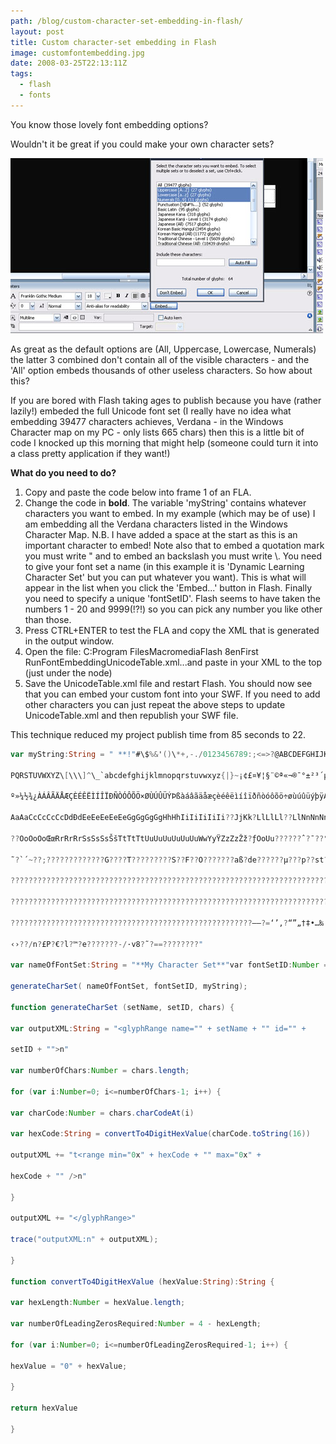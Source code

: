 ```yaml
---
path: /blog/custom-character-set-embedding-in-flash/
layout: post
title: Custom character-set embedding in Flash
image: customfontembedding.jpg
date: 2008-03-25T22:13:11Z
tags:
  - flash
  - fonts
---
```


You know those lovely font embedding options?

Wouldn't it be great if you could make your own character sets?

![customfontembedding.jpg](customfontembedding.jpg)

As great as the default options are (All, Uppercase, Lowercase, Numerals) the latter 3 combined don't contain all of the visible characters - and the 'All' option embeds thousands of other useless characters. So how about this?

If you are bored with Flash taking ages to publish because you have (rather lazily!) embeded the full Unicode font set (I really have no idea what embedding 39477 characters achieves, Verdana - in the Windows Character map on my PC - only lists 665 chars) then this is a little bit of code I knocked up this morning that might help (someone could turn it into a class pretty application if they want!)

**What do you need to do?**

1.  Copy and paste the code below into frame 1 of an FLA.
2.  Change the code in **bold**. The variable 'myString' contains whatever characters you want to embed. In my example (which may be of use) I am embedding all the Verdana characters listed in the Windows Character Map. N.B. I have added a space at the start as this is an important character to embed! Note also that to embed a quotation mark you must write " and to embed an backslash you must write \\. You need to give your font set a name (in this example it is 'Dynamic Learning Character Set' but you can put whatever you want). This is what will appear in the list when you click the 'Embed...' button in Flash. Finally you need to specify a unique 'fontSetID'. Flash seems to have taken the numbers 1 - 20 and 9999(!?!) so you can pick any number you like other than those.
3.  Press CTRL+ENTER to test the FLA and copy the XML that is generated in the output window.
4.  Open the file: C:Program FilesMacromediaFlash 8enFirst RunFontEmbeddingUnicodeTable.xml...and paste in your XML to the top (just under the <fontEmbeddingTable> node)
5.  Save the UnicodeTable.xml file and restart Flash. You should now see that you can embed your custom font into your SWF. If you need to add other characters you can just repeat the above steps to update UnicodeTable.xml and then republish your SWF file.

This technique reduced my project publish time from 85 seconds to 22.

```actionscript
var myString:String = " **!"#\$%&'()\*+,-./0123456789:;<=>?@ABCDEFGHIJKLMNO**

PQRSTUVWXYZ\[\\\]^\_`abcdefghijklmnopqrstuvwxyz{|}~¡¢£¤¥¦§¨©ª«¬­®¯°±²³´µ¶·¸¹

º»¼½¾¿ÀÁÂÃÄÅÆÇÈÉÊËÌÍÎÏÐÑÒÓÔÕÖ×ØÙÚÛÜÝÞßàáâãäåæçèéêëìíîïðñòóôõö÷øùúûüýþÿAa

AaAaCcCcCcCcDdÐdEeEeEeEeEeGgGgGgGgHhHhIiIiIiIiIi??JjKk?LlLlLl??LlNnNnNn?

??OoOoOoŒœRrRrRrSsSsSsŠšTtTtTtUuUuUuUuUuUuWwYyŸZzZzŽž?ƒOoUu??????ˆ?¯??°?

˜?`´~??;?????????????G????T?????????S??F??O???????aß?de??????µ???p??st?f

????????????????????????????????????????????????????????????????????????

????????????????????????????????????????????????????????????????????????

??????????????????????????????????????????????????????–—?=‘’‚?“”„†‡•…‰'?

‹›??/n?£P?€?l?™?e???????-/·v8?˜?==????????"

var nameOfFontSet:String = "**My Character Set**"var fontSetID:Number = **50**

generateCharSet( nameOfFontSet, fontSetID, myString);

function generateCharSet (setName, setID, chars) {

var outputXML:String = "<glyphRange name="" + setName + "" id="" +

setID + "">n"

var numberOfChars:Number = chars.length;

for (var i:Number=0; i<=numberOfChars-1; i++) {

var charCode:Number = chars.charCodeAt(i)

var hexCode:String = convertTo4DigitHexValue(charCode.toString(16))

outputXML += "t<range min="0x" + hexCode + "" max="0x" +

hexCode + "" />n"

}

outputXML += "</glyphRange>"

trace("outputXML:n" + outputXML);

}

function convertTo4DigitHexValue (hexValue:String):String {

var hexLength:Number = hexValue.length;

var numberOfLeadingZerosRequired:Number = 4 - hexLength;

for (var i:Number=0; i<=numberOfLeadingZerosRequired-1; i++) {

hexValue = "0" + hexValue;

}

return hexValue

}
```
